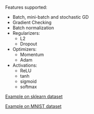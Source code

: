 Features supported:
- Batch, mini-batch and stochastic GD
- Gradient Checking
- Batch normalization
- Regularizers:
  - L2
  - Dropout
- Optimizers:
  - Momentum
  - Adam
- Activations:
  - ReLU
  - tanh
  - sigmoid
  - softmax

[Example on sklearn dataset](https://nbviewer.jupyter.org/github/polakowo/numpy-dnn/blob/master/examples/circles.ipynb)

[Example on MNIST dataset](https://nbviewer.jupyter.org/github/polakowo/numpy-dnn/blob/master/examples/mnist.ipynb)
